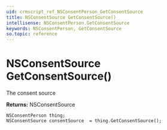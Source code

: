 ```yaml
---
uid: crmscript_ref_NSConsentPerson_GetConsentSource
title: NSConsentSource GetConsentSource()
intellisense: NSConsentPerson.GetConsentSource
keywords: NSConsentPerson, GetConsentSource
so.topic: reference
---
```


# NSConsentSource GetConsentSource()

The consent source

**Returns:** NSConsentSource

```crmscript
NSConsentPerson thing;
NSConsentSource consentSource  = thing.GetConsentSource();
```


